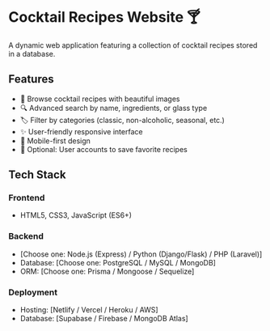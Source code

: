# Cocktail Recipes Website 🍸

A dynamic web application featuring a collection of cocktail recipes stored in a database.

## Features

- 📖 Browse cocktail recipes with beautiful images
- 🔍 Advanced search by name, ingredients, or glass type
- 🏷️ Filter by categories (classic, non-alcoholic, seasonal, etc.)
- ✨ User-friendly responsive interface
- 📱 Mobile-first design
- 🔐 Optional: User accounts to save favorite recipes

## Tech Stack

### Frontend
- HTML5, CSS3, JavaScript (ES6+)

### Backend
- [Choose one: Node.js (Express) / Python (Django/Flask) / PHP (Laravel)]
- Database: [Choose one: PostgreSQL / MySQL / MongoDB]
- ORM: [Choose one: Prisma / Mongoose / Sequelize]

### Deployment
- Hosting: [Netlify / Vercel / Heroku / AWS]
- Database: [Supabase / Firebase / MongoDB Atlas]
